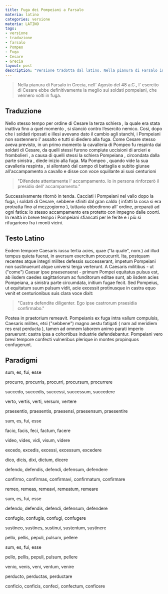 ```yaml
---
title: Fuga dei Pompeiani a Farsalo
materia: latino
categories: versione
materia: LATINO
tags:
- versione
- traduzione
- farsalo
- Pompeo
- Fuga
- Cesare
- Grecia
layout: post
description: "Versione tradotta dal latino. Nella pianura di Farsalo in Grecia, nell' Agosto del 48 a.C., l' esercito di Cesare ebbe definitivamente la meglio sui soldati pompeiani, che vennero volti in fuga."
---
```

>Nella pianura di Farsalo in Grecia, nell' Agosto del 48 a.C., l' esercito di Cesare ebbe definitivamente la meglio sui soldati pompeiani, che vennero volti in fuga.

## Traduzione

Nello stesso tempo per ordine di Cesare la terza schiera , la quale era stata inattiva fino a quel momento , si slanciò contro l’esercito nemico. Così, dopo che i soldati riposati e illesi avevano dato il cambio agli stanchi, i Pompeiani non sostennero l' assalto e tutti si diedero alla fuga.  Come Cesare stesso aveva previsto, in un primo momento la cavalleria di Pompeo fu respinta dai soldati di Cesare, da quelli stessi furono compiute uccisioni di arcieri e frombolieri , a causa di quelli stessi la schiera Pompeiana , circondata dalla parte sinistra , diede inizio alla fuga. Ma Pompeo , quando vide la sua cavalleria respinta , si allontanò dal campo di battaglia e subito giunse all'accampamento a cavallo e disse con voce squillante ai suoi centurioni


>"Difendete attentamente l' accampamento. Io in persona rinforzerò il presidio dell' accampamento."


Successivamente ritornò in tenda. Cacciati i Pompeiani nel vallo dopo la fuga, i soldati di Cesare, sebbene sfiniti dal gran caldo ( infatti la cosa si era protratta fino al mezzogiorno ), tuttavia obbedirono all' ordine, preparati ad ogni fatica: lo stesso accampamento era protetto con impegno dalle coorti. In realtà in breve tempo i Pompeiani  sfiancati per le ferite e i più si rifugariono fra i monti vicini.
## Testo Latino
Eodem tempore Caesaris iussu tertia acies, quae ("la quale", nom.) ad illud tempus quieta fuerat, in aversum exercitum procucurrit. Ita, postquam recentes atque integri milites defessis successerant, impetum Pompeiani non sustinuerunt atque universi terga verterunt. A Caesaris militibus - ut ("come") Caesar ipse praesenserat - primum Pompei equitatus pulsus est, ab iisdem caedes sagittariorum ac funditorum editae sunt, ab iisdem acies Pompeiana, a sinistra parte circumdata, initium fugae fecit. Sed Pompeius, ut equitatum suum pulsum vidit, acie excessit protinusque in castra equo venit et centurionibus suis clara voce dixit: 

>"Castra defendite diligenter. Ego ipse castrorum praesidia confirmabo."

Postea in praetorium remeavit. Pompeianis ex fuga intra vallum compulsis, Caesaris milites, etsi ("sebbene") magno aestu fatigati ( nam ad meridiem res erat perducta ), tamen ad omnem laborem animo parati imperio paruerunt: castra ipsa a cohortibus industrie defendebantur. Pompeiani vero brevi tempore confecti vulneribus plerique in montes propinquos confugerunt.

## Paradigmi

sum, es, fui, esse

procurro, procurris, procurri, procursum, procurrere

succedo, succedis, successi, successum, succedere

verto, vertis, verti, versum, vertere

praesentio, praesentis, praesensi, praesensum, praesentire

sum, es, fui, esse

facio, facis, feci, factum, facere

video, vides, vidi, visum, videre

excedo, excedis, excessi, excessum, excedere

dico, dicis, dixi, dictum, dicere

defendo, defendis, defendi, defensum, defendere

confirmo, confirmas, confirmavi, confirmatum, confirmare

remeo, remeas, remeavi, remeatum, remeare

sum, es, fui, esse

defendo, defendis, defendi, defensum, defendere

confugio, confugis, confugi, confugere

sustineo, sustines, sustinui, sustentum, sustinere

pello, pellis, pepuli, pulsum, pellere

sum, es, fui, esse

pello, pellis, pepuli, pulsum, pellere

venio, venis, veni, ventum, venire

perducto, perductas, perductare

conficio, conficis, confeci, confectum, conficere